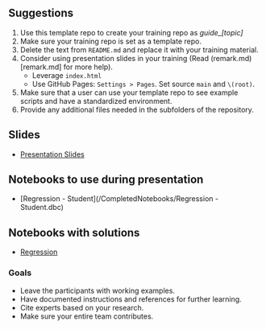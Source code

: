 ## Suggestions

1. Use this template repo to create your training repo as _guide\_[topic]_
2. Make sure your training repo is set as a template repo.
3. Delete the text from `README.md` and replace it with your training material.
4. Consider using presentation slides in your training (Read (remark.md)[remark.md] for more help).
    - Leverage `index.html`
    - Use GitHub Pages: `Settings > Pages`. Set source `main` and `\(root)`.
5. Make sure that a user can use your template repo to see example scripts and have a standardized environment.
6. Provide any additional files needed in the subfolders of the repository.

## Slides
- [Presentation Slides](/PresentationSlides.pdf)


## Notebooks to use during presentation
- [Regression - Student](/CompletedNotebooks/Regression - Student.dbc)

## Notebooks with solutions
- [Regression](/CompletedNotebooks/Regression.dbc)

### Goals

- Leave the participants with working examples.
- Have documented instructions and references for further learning.
- Cite experts based on your research.
- Make sure your entire team contributes.
